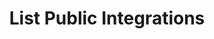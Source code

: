 ---
title: List Public Integrations
excerpt: List public integration
api:
  file: botpress-api.json
  operationId: listPublicIntegrations
deprecated: false
hidden: false
metadata:
  title: ''
  description: ''
  robots: index
next:
  description: ''
---